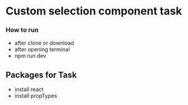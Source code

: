 # Custom selection component task
### How to run 
- after clone or download
- after opening terminal 
- npm run dev

## Packages for Task
- install react 
- install propTypes